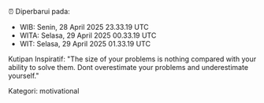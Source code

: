 ⏰ Diperbarui pada:
- WIB: Senin, 28 April 2025 23.33.19 UTC
- WITA: Selasa, 29 April 2025 00.33.19 UTC
- WIT: Selasa, 29 April 2025 01.33.19 UTC

Kutipan Inspiratif:
"The size of your problems is nothing compared with your ability to solve them. Dont overestimate your problems and underestimate yourself."


Kategori: motivational

